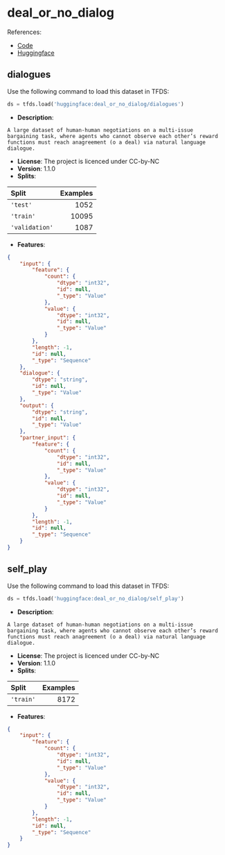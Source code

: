 # deal_or_no_dialog

References:

*   [Code](https://github.com/huggingface/datasets/blob/master/datasets/deal_or_no_dialog)
*   [Huggingface](https://huggingface.co/datasets/deal_or_no_dialog)


## dialogues


Use the following command to load this dataset in TFDS:

```python
ds = tfds.load('huggingface:deal_or_no_dialog/dialogues')
```

*   **Description**:

```
A large dataset of human-human negotiations on a multi-issue bargaining task, where agents who cannot observe each other’s reward functions must reach anagreement (o a deal) via natural language dialogue.
```

*   **License**: The project is licenced under CC-by-NC
*   **Version**: 1.1.0
*   **Splits**:

Split  | Examples
:----- | -------:
`'test'` | 1052
`'train'` | 10095
`'validation'` | 1087

*   **Features**:

```json
{
    "input": {
        "feature": {
            "count": {
                "dtype": "int32",
                "id": null,
                "_type": "Value"
            },
            "value": {
                "dtype": "int32",
                "id": null,
                "_type": "Value"
            }
        },
        "length": -1,
        "id": null,
        "_type": "Sequence"
    },
    "dialogue": {
        "dtype": "string",
        "id": null,
        "_type": "Value"
    },
    "output": {
        "dtype": "string",
        "id": null,
        "_type": "Value"
    },
    "partner_input": {
        "feature": {
            "count": {
                "dtype": "int32",
                "id": null,
                "_type": "Value"
            },
            "value": {
                "dtype": "int32",
                "id": null,
                "_type": "Value"
            }
        },
        "length": -1,
        "id": null,
        "_type": "Sequence"
    }
}
```



## self_play


Use the following command to load this dataset in TFDS:

```python
ds = tfds.load('huggingface:deal_or_no_dialog/self_play')
```

*   **Description**:

```
A large dataset of human-human negotiations on a multi-issue bargaining task, where agents who cannot observe each other’s reward functions must reach anagreement (o a deal) via natural language dialogue.
```

*   **License**: The project is licenced under CC-by-NC
*   **Version**: 1.1.0
*   **Splits**:

Split  | Examples
:----- | -------:
`'train'` | 8172

*   **Features**:

```json
{
    "input": {
        "feature": {
            "count": {
                "dtype": "int32",
                "id": null,
                "_type": "Value"
            },
            "value": {
                "dtype": "int32",
                "id": null,
                "_type": "Value"
            }
        },
        "length": -1,
        "id": null,
        "_type": "Sequence"
    }
}
```


